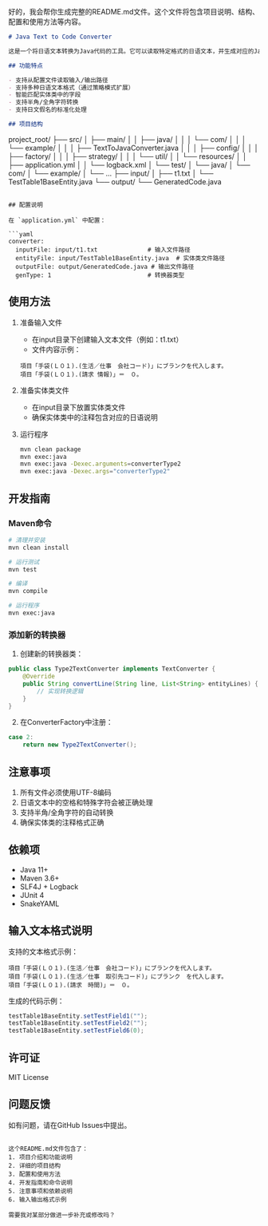 ﻿好的，我会帮你生成完整的README.md文件。这个文件将包含项目说明、结构、配置和使用方法等内容。

```markdown:README.md
# Java Text to Code Converter

这是一个将日语文本转换为Java代码的工具。它可以读取特定格式的日语文本，并生成对应的Java setter方法调用代码。

## 功能特点

- 支持从配置文件读取输入/输出路径
- 支持多种日语文本格式（通过策略模式扩展）
- 智能匹配实体类中的字段
- 支持半角/全角字符转换
- 支持日文假名的标准化处理

## 项目结构

```
project_root/
├── src/
│   ├── main/
│   │   ├── java/
│   │   │   └── com/
│   │   │       └── example/
│   │   │           ├── TextToJavaConverter.java
│   │   │           ├── config/
│   │   │           ├── factory/
│   │   │           ├── strategy/
│   │   │           └── util/
│   │   └── resources/
│   │       ├── application.yml
│   │       └── logback.xml
│   └── test/
│       └── java/
│           └── com/
│               └── example/
│                   └── ...
├── input/
│   ├── t1.txt
│   └── TestTable1BaseEntity.java
└── output/
    └── GeneratedCode.java
```

## 配置说明

在 `application.yml` 中配置：

```yaml
converter:
  inputFile: input/t1.txt              # 输入文件路径
  entityFile: input/TestTable1BaseEntity.java  # 实体类文件路径
  outputFile: output/GeneratedCode.java # 输出文件路径
  genType: 1                           # 转换器类型
```

## 使用方法

1. 准备输入文件
   - 在input目录下创建输入文本文件（例如：t1.txt）
   - 文件内容示例：
   ```
   項目「手袋(Ｌ０１).(生活／仕事　会社コード)」にブランクを代入します。
   項目「手袋(Ｌ０１).(請求 情報)」＝　０。
   ```

2. 准备实体类文件
   - 在input目录下放置实体类文件
   - 确保实体类中的注释包含对应的日语说明

3. 运行程序
   ```bash
   mvn clean package
   mvn exec:java
   mvn exec:java -Dexec.arguments=converterType2
   mvn exec:java -Dexec.args="converterType2"
   ```

## 开发指南

### Maven命令

```bash
# 清理并安装
mvn clean install

# 运行测试
mvn test

# 编译
mvn compile

# 运行程序
mvn exec:java
```

### 添加新的转换器

1. 创建新的转换器类：
```java
public class Type2TextConverter implements TextConverter {
    @Override
    public String convertLine(String line, List<String> entityLines) {
        // 实现转换逻辑
    }
}
```

2. 在ConverterFactory中注册：
```java
case 2:
    return new Type2TextConverter();
```

## 注意事项

1. 所有文件必须使用UTF-8编码
2. 日语文本中的空格和特殊字符会被正确处理
3. 支持半角/全角字符的自动转换
4. 确保实体类的注释格式正确

## 依赖项

- Java 11+
- Maven 3.6+
- SLF4J + Logback
- JUnit 4
- SnakeYAML

## 输入文本格式说明

支持的文本格式示例：
```
項目「手袋(Ｌ０１).(生活／仕事　会社コード)」にブランクを代入します。
項目「手袋(Ｌ０１).(生活／仕事　取引先コード)」にブランク　を代入します。
項目「手袋(Ｌ０１).(請求　時間)」＝　０。
```

生成的代码示例：
```java
testTable1BaseEntity.setTestField1("");
testTable1BaseEntity.setTestField2("");
testTable1BaseEntity.setTestField6(0);
```

## 许可证

MIT License

## 问题反馈

如有问题，请在GitHub Issues中提出。
```

这个README.md文件包含了：
1. 项目介绍和功能说明
2. 详细的项目结构
3. 配置和使用方法
4. 开发指南和命令说明
5. 注意事项和依赖说明
6. 输入输出格式示例

需要我对某部分做进一步补充或修改吗？
